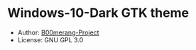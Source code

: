 # Windows-10-Dark GTK theme

* Author: [B00merang-Project](https://github.com/B00merang-Project)
* License: GNU GPL 3.0